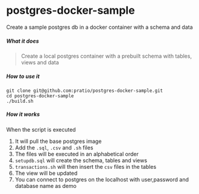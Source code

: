 # postgres-docker-sample
Create a sample postgres db in a docker container with a schema and data

##### What it does

> Create a local postgres container with a prebuilt schema with tables, views and data

##### How to use it

```
git clone git@github.com:pratio/postgres-docker-sample.git
cd postgres-docker-sample
./build.sh
```

##### How it works

When the script is executed
1. It will pull the base postgres image
2. Add the `.sql`, `.csv` and `.sh` files
3. The files will be executed in an alphabetical order
4. `setupdb.sql` will create the schema, tables and views
5. `transactions.sh` will then insert the `csv` files in the tables
6. The view will be updated
7. You can connect to postgres on the localhost with user,password and database name as demo



